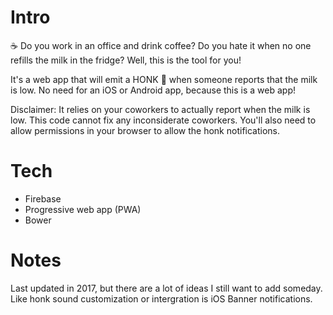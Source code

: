 # Intro
☕ Do you work in an office and drink coffee? Do you hate it when no one refills the milk in the fridge? Well, this is the tool for you!

It's a web app that will emit a HONK 📣 when someone reports that the milk is low. No need for an iOS or Android app, because this is a web app! 

Disclaimer: It relies on your coworkers to actually report when the milk is low. This code cannot fix any inconsiderate coworkers. You'll also need to allow permissions in your browser to allow the honk notifications.

# Tech
* Firebase
* Progressive web app (PWA)
* Bower

# Notes
Last updated in 2017, but there are a lot of ideas I still want to add someday. Like honk sound customization or intergration is iOS Banner notifications.
